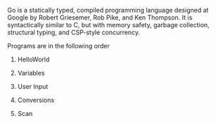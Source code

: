 Go is a statically typed, compiled programming language designed at Google by Robert Griesemer, Rob Pike, and Ken Thompson. It is syntactically similar to C, but with memory safety, garbage collection, structural typing, and CSP-style concurrency.

Programs are in the following order

1. HelloWorld

2. Variables

3. User Input

4. Conversions

5. Scan